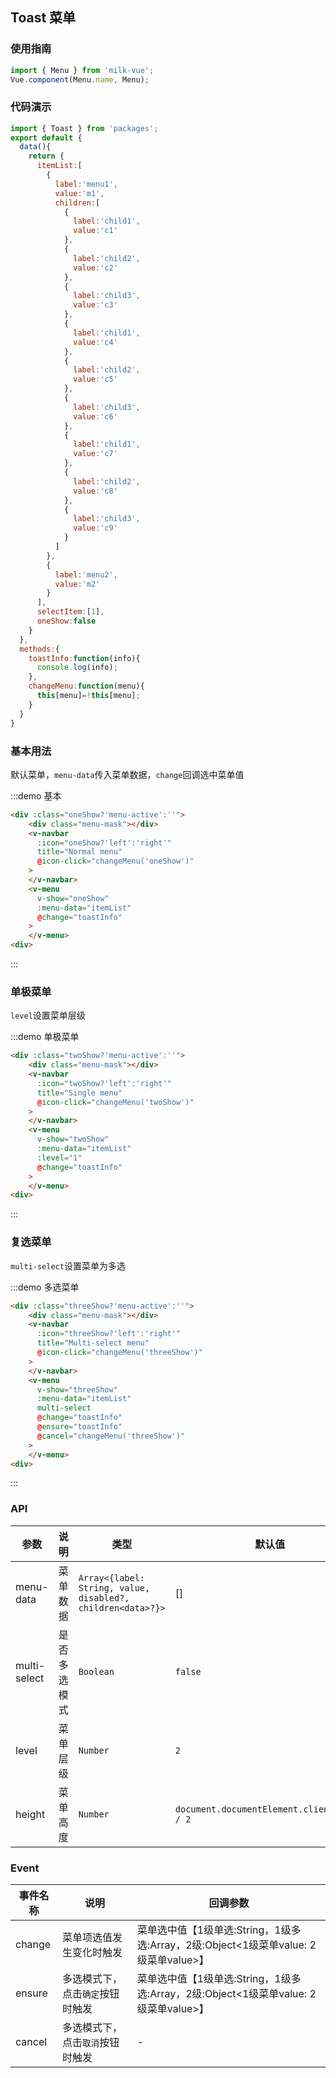 <style lang="less">
.demo-menu{
  .vm-menu{
  }
  .menu-active{
    .vm-navBar,
    .vm-menu{
      position:relative;
      z-index:100 !important;
    }
    .menu-mask{
      display:block;
      z-index:99;
    }
  }
  .menu-mask{
      display:none;
      position: fixed;
      top: 0;
      width: 100%;
      height: 100%;
      background-color: #000;
      opacity: 0.4;
  }
}
</style>
<script>
import { Toast } from 'packages';
export default {
  data(){
    return {
      itemList:[
        {
          label:'menu1',
          value:'m1',
          children:[
            {
              label:'child1',
              value:'c1'
            },
            {
              label:'child2',
              value:'c2'
            },
            {
              label:'child3',
              value:'c3'
            },
            {
              label:'child4',
              value:'c4'
            },
            {
              label:'child5',
              value:'c5'
            },
            {
              label:'child6',
              value:'c6'
            },
            {
              label:'child7',
              value:'c7'
            },
            {
              label:'child8',
              value:'c8'
            },
            {
              label:'child9',
              value:'c9'
            }
          ]
        },
        {
          label:'menu2',
          value:'m2',
          children:[
            {
              label:'child21',
              value:'c21'
            },
            {
              label:'child22',
              value:'c22',
              disabled:true
            },
            {
              label:'child23',
              value:'c23'
            }
          ]
        },
        {
          label:'menu3',
          value:'m3'
        }
      ],
      selectItem:[1],
      oneShow:false,
      twoShow:false,
      threeShow:false
    }
  },
  methods:{
    toastInfo:function(info){
      console.log(info);
    },
    changeMenu:function(menu){
      this[menu]=!this[menu];
    }
  }
}
</script>
## Toast 菜单

### 使用指南

```javascript
import { Menu } from 'milk-vue';
Vue.component(Menu.name, Menu);
```

### 代码演示

```javascript
import { Toast } from 'packages';
export default {
  data(){
    return {
      itemList:[
        {
          label:'menu1',
          value:'m1',
          children:[
            {
              label:'child1',
              value:'c1'
            },
            {
              label:'child2',
              value:'c2'
            },
            {
              label:'child3',
              value:'c3'
            },
            {
              label:'child1',
              value:'c4'
            },
            {
              label:'child2',
              value:'c5'
            },
            {
              label:'child3',
              value:'c6'
            },
            {
              label:'child1',
              value:'c7'
            },
            {
              label:'child2',
              value:'c8'
            },
            {
              label:'child3',
              value:'c9'
            }
          ]
        },
        {
          label:'menu2',
          value:'m2'
        }
      ],
      selectItem:[1],
      oneShow:false
    }
  },
  methods:{
    toastInfo:function(info){
      console.log(info);
    },
    changeMenu:function(menu){
      this[menu]=!this[menu];
    }
  }
}
```

### 基本用法

默认菜单，`menu-data`传入菜单数据，`change`回调选中菜单值

:::demo 基本

```html
<div :class="oneShow?'menu-active':''">
    <div class="menu-mask"></div>
    <v-navbar
      :icon="oneShow?'left':'right'"
      title="Normal menu"
      @icon-click="changeMenu('oneShow')"
    >
    </v-navbar>
    <v-menu
      v-show="oneShow"
      :menu-data="itemList"
      @change="toastInfo"
    >
    </v-menu>
<div>
```
:::

### 单极菜单

`level`设置菜单层级

:::demo 单极菜单

```html
<div :class="twoShow?'menu-active':''">
    <div class="menu-mask"></div>
    <v-navbar
      :icon="twoShow?'left':'right'"
      title="Single menu"
      @icon-click="changeMenu('twoShow')"
    >
    </v-navbar>
    <v-menu
      v-show="twoShow"
      :menu-data="itemList"
      :level="1"
      @change="toastInfo"
    >
    </v-menu>
<div>
```
:::

### 复选菜单

`multi-select`设置菜单为多选

:::demo 多选菜单

```html
<div :class="threeShow?'menu-active':''">
    <div class="menu-mask"></div>
    <v-navbar
      :icon="threeShow?'left':'right'"
      title="Multi-select menu"
      @icon-click="changeMenu('threeShow')"
    >
    </v-navbar>
    <v-menu
      v-show="threeShow"
      :menu-data="itemList"
      multi-select
      @change="toastInfo"
      @ensure="toastInfo"
      @cancel="changeMenu('threeShow')"
    >
    </v-menu>
<div>
```
:::

### API

| 参数 | 说明 | 类型 | 默认值 | 可选值 |
|-----------|-----------|-----------|-------------|-------------|
| menu-data | 菜单数据 | `Array<{label: String, value, disabled?, children<data>?}>` | [] | - |
| multi-select | 是否多选模式 | `Boolean` | `false` | `false`,`true` |
| level | 菜单层级 | `Number` | `2` | `1`,`2` |
| height | 菜单高度 | `Number` | `document.documentElement.clientHeight / 2` | - |

### Event

| 事件名称 | 说明 | 回调参数 |
|-----------|-----------|-----------|
| change | 菜单项选值发生变化时触发 | 菜单选中值【1级单选:String，1级多选:Array，2级:Object<1级菜单value: 2级菜单value>】 |
| ensure | 多选模式下，点击`确定`按钮时触发 | 菜单选中值【1级单选:String，1级多选:Array，2级:Object<1级菜单value: 2级菜单value>】 |
| cancel | 多选模式下，点击`取消`按钮时触发 | - |
